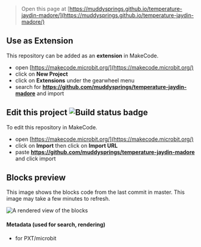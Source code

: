 
> Open this page at [https://muddysprings.github.io/temperature-jaydin-madore/](https://muddysprings.github.io/temperature-jaydin-madore/)

## Use as Extension

This repository can be added as an **extension** in MakeCode.

* open [https://makecode.microbit.org/](https://makecode.microbit.org/)
* click on **New Project**
* click on **Extensions** under the gearwheel menu
* search for **https://github.com/muddysprings/temperature-jaydin-madore** and import

## Edit this project ![Build status badge](https://github.com/muddysprings/temperature-jaydin-madore/workflows/MakeCode/badge.svg)

To edit this repository in MakeCode.

* open [https://makecode.microbit.org/](https://makecode.microbit.org/)
* click on **Import** then click on **Import URL**
* paste **https://github.com/muddysprings/temperature-jaydin-madore** and click import

## Blocks preview

This image shows the blocks code from the last commit in master.
This image may take a few minutes to refresh.

![A rendered view of the blocks](https://github.com/muddysprings/temperature-jaydin-madore/raw/master/.github/makecode/blocks.png)

#### Metadata (used for search, rendering)

* for PXT/microbit
<script src="https://makecode.com/gh-pages-embed.js"></script><script>makeCodeRender("{{ site.makecode.home_url }}", "{{ site.github.owner_name }}/{{ site.github.repository_name }}");</script>
